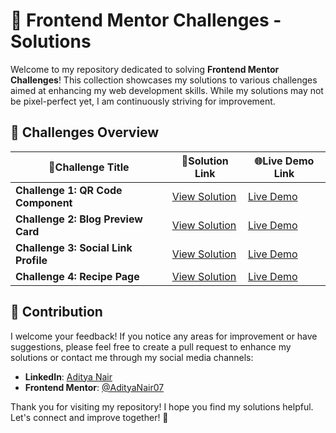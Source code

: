 # 🌟 Frontend Mentor Challenges - Solutions

Welcome to my repository dedicated to solving **Frontend Mentor Challenges**! This collection showcases my solutions to various challenges aimed at enhancing my web development skills. While my solutions may not be pixel-perfect yet, I am continuously striving for improvement.

## 🚀 Challenges Overview

| 🎯Challenge Title                     | 🔗Solution Link                                                                 | 🌐Live Demo Link                                                       |
|-------------------------------------|-------------------------------------------------------------------------------|---------------------------------------------------------------------|
| **Challenge 1: QR Code Component**  | [View Solution](https://www.frontendmentor.io/solutions/qr-code-component-DsqdX8fyja) | [Live Demo](https://front-end-mentor-qrcode-component.netlify.app/) |
| **Challenge 2: Blog Preview Card**  | [View Solution](https://www.frontendmentor.io/solutions/blog-preview-card-solution-6EJIq2F35i) | [Live Demo](https://adityanair07.github.io/frontend-mentor-challenges/blog-preview-card-main/index.html) |
| **Challenge 3: Social Link Profile**  | [View Solution](https://www.frontendmentor.io/solutions/social-links-profile-HMRu_rHslJ) | [Live Demo](https://adityanair07.github.io/frontend-mentor-challenges/social-links-profile-main/index.html) |
| **Challenge 4: Recipe Page**  | [View Solution](https://www.frontendmentor.io/solutions/recipe-page-solution-qKppi99DWL) | [Live Demo](https://adityanair07.github.io/frontend-mentor-challenges/recipe-page-main/index.html) |

## 💬 Contribution

I welcome your feedback! If you notice any areas for improvement or have suggestions, please feel free to create a pull request to enhance my solutions or contact me through my social media channels:

- **LinkedIn**: [Aditya Nair](https://www.linkedin.com/in/aditya-nair-766875229/)
- **Frontend Mentor**: [@AdityaNair07](https://www.frontendmentor.io/profile/AdityaNair07)

Thank you for visiting my repository! I hope you find my solutions helpful. Let's connect and improve together! 🤝
